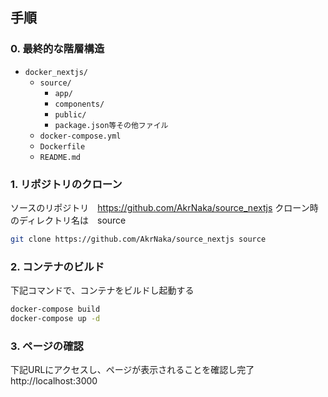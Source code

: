 ## 手順

### 0. 最終的な階層構造
- `docker_nextjs/`
    - `source/`
        - `app/`
        - `components/`
        - `public/`
        - `package.json等その他ファイル`
    - `docker-compose.yml`
    - `Dockerfile`
    - `README.md`

### 1. リポジトリのクローン

ソースのリポジトリ　https://github.com/AkrNaka/source_nextjs
クローン時のディレクトリ名は　source

```sh
git clone https://github.com/AkrNaka/source_nextjs source
```

### 2. コンテナのビルド

下記コマンドで、コンテナをビルドし起動する

```sh
docker-compose build
docker-compose up -d
```

### 3. ページの確認

下記URLにアクセスし、ページが表示されることを確認し完了
http://localhost:3000

